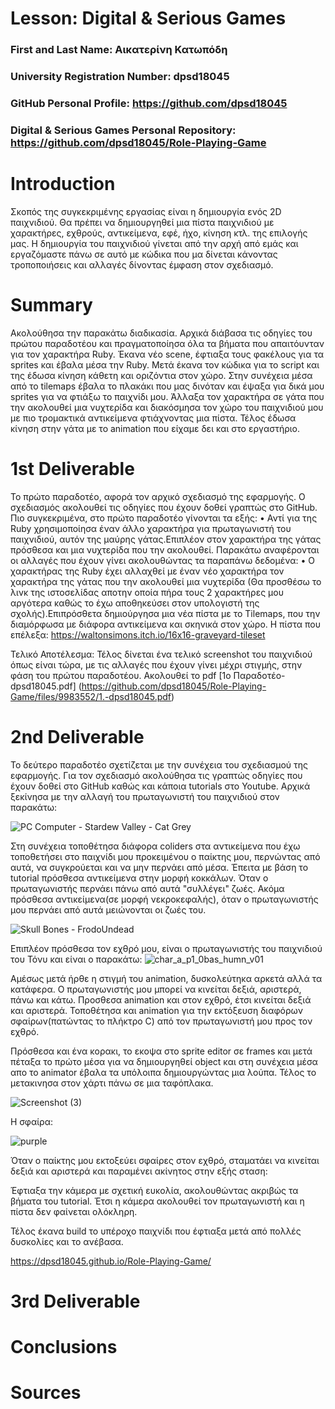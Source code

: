 # Lesson: Digital & Serious Games

### First and Last Name: Αικατερίνη Κατωπόδη
### University Registration Number: dpsd18045
### GitHub Personal Profile: https://github.com/dpsd18045
### Digital & Serious Games Personal Repository: https://github.com/dpsd18045/Role-Playing-Game

# Introduction
Σκοπός της συγκεκριμένης εργασίας είναι η δημιουργία ενός 2D παιχνιδιού. Θα πρέπει να δημιουργηθεί μια πίστα παιχνιδιού με χαρακτήρες, εχθρούς, αντικείμενα, εφέ, ήχο, κίνηση κτλ. της επιλογής μας. Η δημιουργία του παιχνιδιού γίνεται από την αρχή από εμάς και εργαζόμαστε πάνω σε αυτό με κώδικα που μα δίνεται κάνοντας τροποποιήσεις και αλλαγές δίνοντας έμφαση στον σχεδιασμό.

# Summary
Ακολούθησα την παρακάτω διαδικασία. Αρχικά διάβασα τις οδηγίες του πρώτου παραδοτέου και πραγματοποίησα όλα τα βήματα που απαιτόυνταν για τον χαρακτήρα Ruby. Έκανα νέο scene, έφτιαξα τους φακέλους για τα sprites και έβαλα μέσα την Ruby. Μετά έκανα τον κώδικα για το script και της έδωσα κίνηση κάθετη και οριζόντια στον χώρο. Στην συνέχεια μέσα από το tilemaps έβαλα το πλακάκι που μας δινόταν και έψαξα για δικά μου sprites για να φτιάξω το παιχνίδι μου. Άλλαξα τον χαρακτήρα σε γάτα που την ακολουθεί μια νυχτερίδα και διακόσμησα τον χώρο του παιχνιδιού μου με πιο τρομακτικά αντικείμενα φτιάχνοντας μια πίστα. Τέλος έδωσα κίνηση στην γάτα με το animation που είχαμε δει και στο εργαστήριο.

# 1st Deliverable
Το πρώτο παραδοτέο, αφορά τον αρχικό σχεδιασμό της εφαρμογής. Ο σχεδιασμός ακολουθεί τις οδηγίες που έχουν δοθεί γραπτώς στο GitHub. Πιο συγκεκριμένα, στο πρώτο παραδοτέο γίνονται τα εξής: • Αντί για της Ruby χρησιμοποίησα έναν άλλο χαρακτήρα για πρωταγωνιστή του παιχνιδιού, αυτόν της μαύρης γάτας.Επιπλέον στον χαρακτήρα της γάτας πρόσθεσα και μια νυχτερίδα που την ακολουθεί. Παρακάτω αναφέρονται οι αλλαγές που έχουν γίνει ακολουθώντας τα παραπάνω δεδομένα: • O χαρακτήρας της Ruby έχει αλλαχθεί με έναν νέο χαρακτήρα τον χαρακτήρα της γάτας που την ακολουθεί μια νυχτερίδα (Θα προσθέσω το λινκ της ιστοσελίδας αποτην οποία πήρα τους 2 χαρακτήρες μου αργότερα καθώς το έχω αποθηκεύσει στον υπολογιστή της σχολής).Επιπρόσθετα δημιούργησα μια νέα πίστα με το Tilemaps, που την διαμόρφωσα με διάφορα αντικείμενα και σκηνικά στον χώρο. Η πίστα που επέλεξα: https://waltonsimons.itch.io/16x16-graveyard-tileset

Τελικό Αποτέλεσμα: Τέλος δίνεται ένα τελικό screenshot του παιχνιδιού όπως είναι τώρα, με τις αλλαγές που έχουν γίνει μέχρι στιγμής, στην φάση του πρώτου παραδοτέου.
Ακολουθεί το pdf
[1ο Παραδοτέο-dpsd18045.pdf]
(https://github.com/dpsd18045/Role-Playing-Game/files/9983552/1.-dpsd18045.pdf)

# 2nd Deliverable
Το δεύτερο παραδοτέο σχετίζεται με την συνέχεια του σχεδιασμού της εφαρμογής. Για τον σχεδιασμό ακολούθησα τις γραπτώς οδηγίες που έχουν δοθεί στο GitHub καθώς και κάποια tutorials στο Youtube.
Αρχικά ξεκίνησα με την αλλαγή του πρωταγωνιστή του παιχνιδιού στον παρακάτω:

![PC Computer - Stardew Valley - Cat Grey](https://user-images.githubusercontent.com/115795739/208104747-ede2a2ca-4a06-4aea-9a8f-cb73701b3b81.png) 

Στη συνέχεια τοποθέτησα διάφορα coliders στα αντικείμενα που έχω τοποθετήσει στο παιχνίδι μου προκειμένου ο παίκτης μου, περνώντας από αυτά, να συγκρούεται και να μην περνάει από μέσα. Έπειτα με βάση το tutorial πρόσθεσα αντικείμενα στην μορφή κοκκάλων. Όταν ο πρωταγωνιστής περνάει πάνω από αυτά "συλλέγει" ζωές. Ακόμα πρόσθεσα αντικείμενα(σε μορφή νεκροκεφαλής), όταν ο πρωταγωνιστής μου περνάει από αυτά μειώνονται οι ζωές του.

![Skull Bones - FrodoUndead](https://user-images.githubusercontent.com/115795739/208108542-81053883-dede-4db0-91ed-a036c025020e.png)

Επιπλέον πρόσθεσα τον εχθρό μου, είναι ο πρωταγωνιστής του παιχνιδιού του Τόνυ και είναι ο παρακάτω:
![char_a_p1_0bas_humn_v01](https://user-images.githubusercontent.com/115795739/208109831-7b4be7b4-4170-4f88-8b43-3eb1b9b0e072.png)

Αμέσως μετά ήρθε η στιγμή του animation, δυσκολεύτηκα αρκετά αλλά τα κατάφερα. Ο πρωταγωνιστής μου μπορεί να κινείται δεξιά, αριστερά, πάνω και κάτω. Προσθεσα animation και στον εχθρό, έτσι κινείται δεξιά και αριστερά. Τοποθέτησα και animation για την εκτόξευση διαφόρων σφαίρων(πατώντας το πλήκτρο C) από τον πρωταγωνιστή μου προς τον εχθρό.

Πρόσθεσα και ένα κορακι, το εκοψα στο sprite editor σε frames και μετά πέταξα το πρώτο μέσα για να δημιουργηθεί object και στη συνέχεια μέσα απο το animator έβαλα τα υπόλοιπα δημιουργώντας μια λούπα. Τέλος  το μετακινησα στον χάρτι πάνω σε μια ταφόπλακα.

![Screenshot (3)](https://user-images.githubusercontent.com/115795739/208113979-e03a0aba-ee16-4cb3-9d99-908ddd7c6d64.png)


Η σφαίρα:

![purple](https://user-images.githubusercontent.com/115795739/208111082-b4a06447-76fb-49a1-93bd-a9afa415ea4d.png)

Όταν ο παίκτης μου εκτοξεύει σφαίρες στον εχθρό, σταματάει να κινείται δεξιά και αριστερά και παραμένει ακίνητος στην εξής σταση:

Έφτιαξα την κάμερα με σχετική ευκολία, ακολουθώντας ακριβώς τα βήματα του tutorial. Έτσι η κάμερα ακολουθεί τον πρωταγωνιστή και η πίστα δεν φαίνεται ολόκληρη.

Τέλος έκανα build το υπέροχο παιχνίδι που έφτιαξα μετά από πολλές δυσκολίες και το ανέβασα.

https://dpsd18045.github.io/Role-Playing-Game/



# 3rd Deliverable 


# Conclusions


# Sources
